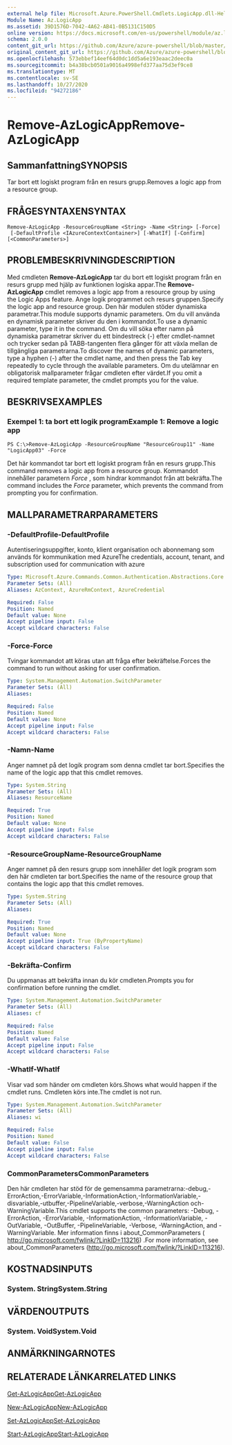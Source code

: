 ```yaml
---
external help file: Microsoft.Azure.PowerShell.Cmdlets.LogicApp.dll-Help.xml
Module Name: Az.LogicApp
ms.assetid: 39D1576D-7042-4A62-AB41-0B5131C150D5
online version: https://docs.microsoft.com/en-us/powershell/module/az.logicapp/remove-azlogicapp
schema: 2.0.0
content_git_url: https://github.com/Azure/azure-powershell/blob/master/src/LogicApp/LogicApp/help/Remove-AzLogicApp.md
original_content_git_url: https://github.com/Azure/azure-powershell/blob/master/src/LogicApp/LogicApp/help/Remove-AzLogicApp.md
ms.openlocfilehash: 573ebbef14eef64d0dc1dd5a6e193eaac2deec0a
ms.sourcegitcommit: b4a38bcb0501a9016a4998efd377aa75d3ef9ce8
ms.translationtype: MT
ms.contentlocale: sv-SE
ms.lasthandoff: 10/27/2020
ms.locfileid: "94272186"
---
```

# <span data-ttu-id="b7e45-101">Remove-AzLogicApp</span><span class="sxs-lookup"><span data-stu-id="b7e45-101">Remove-AzLogicApp</span></span>

## <span data-ttu-id="b7e45-102">Sammanfattning</span><span class="sxs-lookup"><span data-stu-id="b7e45-102">SYNOPSIS</span></span>
<span data-ttu-id="b7e45-103">Tar bort ett logiskt program från en resurs grupp.</span><span class="sxs-lookup"><span data-stu-id="b7e45-103">Removes a logic app from a resource group.</span></span>

## <span data-ttu-id="b7e45-104">FRÅGESYNTAXEN</span><span class="sxs-lookup"><span data-stu-id="b7e45-104">SYNTAX</span></span>

```
Remove-AzLogicApp -ResourceGroupName <String> -Name <String> [-Force]
 [-DefaultProfile <IAzureContextContainer>] [-WhatIf] [-Confirm] [<CommonParameters>]
```

## <span data-ttu-id="b7e45-105">PROBLEMBESKRIVNING</span><span class="sxs-lookup"><span data-stu-id="b7e45-105">DESCRIPTION</span></span>
<span data-ttu-id="b7e45-106">Med cmdleten **Remove-AzLogicApp** tar du bort ett logiskt program från en resurs grupp med hjälp av funktionen logiska appar.</span><span class="sxs-lookup"><span data-stu-id="b7e45-106">The **Remove-AzLogicApp** cmdlet removes a logic app from a resource group by using the Logic Apps feature.</span></span>
<span data-ttu-id="b7e45-107">Ange logik programmet och resurs gruppen.</span><span class="sxs-lookup"><span data-stu-id="b7e45-107">Specify the logic app and resource group.</span></span>
<span data-ttu-id="b7e45-108">Den här modulen stöder dynamiska parametrar.</span><span class="sxs-lookup"><span data-stu-id="b7e45-108">This module supports dynamic parameters.</span></span>
<span data-ttu-id="b7e45-109">Om du vill använda en dynamisk parameter skriver du den i kommandot.</span><span class="sxs-lookup"><span data-stu-id="b7e45-109">To use a dynamic parameter, type it in the command.</span></span>
<span data-ttu-id="b7e45-110">Om du vill söka efter namn på dynamiska parametrar skriver du ett bindestreck (-) efter cmdlet-namnet och trycker sedan på TABB-tangenten flera gånger för att växla mellan de tillgängliga parametrarna.</span><span class="sxs-lookup"><span data-stu-id="b7e45-110">To discover the names of dynamic parameters, type a hyphen (-) after the cmdlet name, and then press the Tab key repeatedly to cycle through the available parameters.</span></span>
<span data-ttu-id="b7e45-111">Om du utelämnar en obligatorisk mallparameter frågar cmdleten efter värdet.</span><span class="sxs-lookup"><span data-stu-id="b7e45-111">If you omit a required template parameter, the cmdlet prompts you for the value.</span></span>

## <span data-ttu-id="b7e45-112">BESKRIVS</span><span class="sxs-lookup"><span data-stu-id="b7e45-112">EXAMPLES</span></span>

### <span data-ttu-id="b7e45-113">Exempel 1: ta bort ett logik program</span><span class="sxs-lookup"><span data-stu-id="b7e45-113">Example 1: Remove a logic app</span></span>
```
PS C:\>Remove-AzLogicApp -ResourceGroupName "ResourceGroup11" -Name "LogicApp03" -Force
```

<span data-ttu-id="b7e45-114">Det här kommandot tar bort ett logiskt program från en resurs grupp.</span><span class="sxs-lookup"><span data-stu-id="b7e45-114">This command removes a logic app from a resource group.</span></span>
<span data-ttu-id="b7e45-115">Kommandot innehåller parametern *Force* , som hindrar kommandot från att bekräfta.</span><span class="sxs-lookup"><span data-stu-id="b7e45-115">The command includes the *Force* parameter, which prevents the command from prompting you for confirmation.</span></span>

## <span data-ttu-id="b7e45-116">MALLPARAMETRAR</span><span class="sxs-lookup"><span data-stu-id="b7e45-116">PARAMETERS</span></span>

### <span data-ttu-id="b7e45-117">-DefaultProfile</span><span class="sxs-lookup"><span data-stu-id="b7e45-117">-DefaultProfile</span></span>
<span data-ttu-id="b7e45-118">Autentiseringsuppgifter, konto, klient organisation och abonnemang som används för kommunikation med Azure</span><span class="sxs-lookup"><span data-stu-id="b7e45-118">The credentials, account, tenant, and subscription used for communication with azure</span></span>

```yaml
Type: Microsoft.Azure.Commands.Common.Authentication.Abstractions.Core.IAzureContextContainer
Parameter Sets: (All)
Aliases: AzContext, AzureRmContext, AzureCredential

Required: False
Position: Named
Default value: None
Accept pipeline input: False
Accept wildcard characters: False
```

### <span data-ttu-id="b7e45-119">-Force</span><span class="sxs-lookup"><span data-stu-id="b7e45-119">-Force</span></span>
<span data-ttu-id="b7e45-120">Tvingar kommandot att köras utan att fråga efter bekräftelse.</span><span class="sxs-lookup"><span data-stu-id="b7e45-120">Forces the command to run without asking for user confirmation.</span></span>

```yaml
Type: System.Management.Automation.SwitchParameter
Parameter Sets: (All)
Aliases:

Required: False
Position: Named
Default value: None
Accept pipeline input: False
Accept wildcard characters: False
```

### <span data-ttu-id="b7e45-121">-Namn</span><span class="sxs-lookup"><span data-stu-id="b7e45-121">-Name</span></span>
<span data-ttu-id="b7e45-122">Anger namnet på det logik program som denna cmdlet tar bort.</span><span class="sxs-lookup"><span data-stu-id="b7e45-122">Specifies the name of the logic app that this cmdlet removes.</span></span>

```yaml
Type: System.String
Parameter Sets: (All)
Aliases: ResourceName

Required: True
Position: Named
Default value: None
Accept pipeline input: False
Accept wildcard characters: False
```

### <span data-ttu-id="b7e45-123">-ResourceGroupName</span><span class="sxs-lookup"><span data-stu-id="b7e45-123">-ResourceGroupName</span></span>
<span data-ttu-id="b7e45-124">Anger namnet på den resurs grupp som innehåller det logik program som den här cmdleten tar bort.</span><span class="sxs-lookup"><span data-stu-id="b7e45-124">Specifies the name of the resource group that contains the logic app that this cmdlet removes.</span></span>

```yaml
Type: System.String
Parameter Sets: (All)
Aliases:

Required: True
Position: Named
Default value: None
Accept pipeline input: True (ByPropertyName)
Accept wildcard characters: False
```

### <span data-ttu-id="b7e45-125">-Bekräfta</span><span class="sxs-lookup"><span data-stu-id="b7e45-125">-Confirm</span></span>
<span data-ttu-id="b7e45-126">Du uppmanas att bekräfta innan du kör cmdleten.</span><span class="sxs-lookup"><span data-stu-id="b7e45-126">Prompts you for confirmation before running the cmdlet.</span></span>

```yaml
Type: System.Management.Automation.SwitchParameter
Parameter Sets: (All)
Aliases: cf

Required: False
Position: Named
Default value: False
Accept pipeline input: False
Accept wildcard characters: False
```

### <span data-ttu-id="b7e45-127">-WhatIf</span><span class="sxs-lookup"><span data-stu-id="b7e45-127">-WhatIf</span></span>
<span data-ttu-id="b7e45-128">Visar vad som händer om cmdleten körs.</span><span class="sxs-lookup"><span data-stu-id="b7e45-128">Shows what would happen if the cmdlet runs.</span></span>
<span data-ttu-id="b7e45-129">Cmdleten körs inte.</span><span class="sxs-lookup"><span data-stu-id="b7e45-129">The cmdlet is not run.</span></span>

```yaml
Type: System.Management.Automation.SwitchParameter
Parameter Sets: (All)
Aliases: wi

Required: False
Position: Named
Default value: False
Accept pipeline input: False
Accept wildcard characters: False
```

### <span data-ttu-id="b7e45-130">CommonParameters</span><span class="sxs-lookup"><span data-stu-id="b7e45-130">CommonParameters</span></span>
<span data-ttu-id="b7e45-131">Den här cmdleten har stöd för de gemensamma parametrarna:-debug,-ErrorAction,-ErrorVariable,-InformationAction,-InformationVariable,-disvariable,-utbuffer,-PipelineVariable,-verbose,-WarningAction och-WarningVariable.</span><span class="sxs-lookup"><span data-stu-id="b7e45-131">This cmdlet supports the common parameters: -Debug, -ErrorAction, -ErrorVariable, -InformationAction, -InformationVariable, -OutVariable, -OutBuffer, -PipelineVariable, -Verbose, -WarningAction, and -WarningVariable.</span></span> <span data-ttu-id="b7e45-132">Mer information finns i about_CommonParameters ( http://go.microsoft.com/fwlink/?LinkID=113216) .</span><span class="sxs-lookup"><span data-stu-id="b7e45-132">For more information, see about_CommonParameters (http://go.microsoft.com/fwlink/?LinkID=113216).</span></span>

## <span data-ttu-id="b7e45-133">KOSTNADS</span><span class="sxs-lookup"><span data-stu-id="b7e45-133">INPUTS</span></span>

### <span data-ttu-id="b7e45-134">System. String</span><span class="sxs-lookup"><span data-stu-id="b7e45-134">System.String</span></span>

## <span data-ttu-id="b7e45-135">VÄRDEN</span><span class="sxs-lookup"><span data-stu-id="b7e45-135">OUTPUTS</span></span>

### <span data-ttu-id="b7e45-136">System. Void</span><span class="sxs-lookup"><span data-stu-id="b7e45-136">System.Void</span></span>

## <span data-ttu-id="b7e45-137">ANMÄRKNINGAR</span><span class="sxs-lookup"><span data-stu-id="b7e45-137">NOTES</span></span>

## <span data-ttu-id="b7e45-138">RELATERADE LÄNKAR</span><span class="sxs-lookup"><span data-stu-id="b7e45-138">RELATED LINKS</span></span>

[<span data-ttu-id="b7e45-139">Get-AzLogicApp</span><span class="sxs-lookup"><span data-stu-id="b7e45-139">Get-AzLogicApp</span></span>](./Get-AzLogicApp.md)

[<span data-ttu-id="b7e45-140">New-AzLogicApp</span><span class="sxs-lookup"><span data-stu-id="b7e45-140">New-AzLogicApp</span></span>](./New-AzLogicApp.md)

[<span data-ttu-id="b7e45-141">Set-AzLogicApp</span><span class="sxs-lookup"><span data-stu-id="b7e45-141">Set-AzLogicApp</span></span>](./Set-AzLogicApp.md)

[<span data-ttu-id="b7e45-142">Start-AzLogicApp</span><span class="sxs-lookup"><span data-stu-id="b7e45-142">Start-AzLogicApp</span></span>](./Start-AzLogicApp.md)


